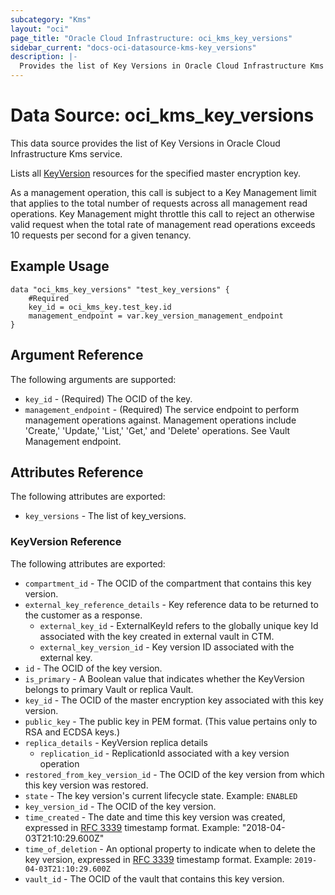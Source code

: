 ```yaml
---
subcategory: "Kms"
layout: "oci"
page_title: "Oracle Cloud Infrastructure: oci_kms_key_versions"
sidebar_current: "docs-oci-datasource-kms-key_versions"
description: |-
  Provides the list of Key Versions in Oracle Cloud Infrastructure Kms service
---
```


# Data Source: oci_kms_key_versions
This data source provides the list of Key Versions in Oracle Cloud Infrastructure Kms service.

Lists all [KeyVersion](https://docs.cloud.oracle.com/iaas/api/#/en/key/latest/KeyVersion/) resources for the specified
master encryption key.

As a management operation, this call is subject to a Key Management limit that applies to the total number
of requests across all management read operations. Key Management might throttle this call to reject an
otherwise valid request when the total rate of management read operations exceeds 10 requests per second
for a given tenancy.


## Example Usage

```hcl
data "oci_kms_key_versions" "test_key_versions" {
	#Required
	key_id = oci_kms_key.test_key.id
	management_endpoint = var.key_version_management_endpoint
}
```

## Argument Reference

The following arguments are supported:

* `key_id` - (Required) The OCID of the key.
* `management_endpoint` - (Required) The service endpoint to perform management operations against. Management operations include 'Create,' 'Update,' 'List,' 'Get,' and 'Delete' operations. See Vault Management endpoint.


## Attributes Reference

The following attributes are exported:

* `key_versions` - The list of key_versions.

### KeyVersion Reference

The following attributes are exported:

* `compartment_id` - The OCID of the compartment that contains this key version.
* `external_key_reference_details` - Key reference data to be returned to the customer as a response.
	* `external_key_id` - ExternalKeyId refers to the globally unique key Id associated with the key created in external vault in CTM.
	* `external_key_version_id` - Key version ID associated with the external key.
* `id` - The OCID of the key version.
* `is_primary` - A Boolean value that indicates whether the KeyVersion belongs to primary Vault or replica Vault.
* `key_id` - The OCID of the master encryption key associated with this key version.
* `public_key` - The public key in PEM format. (This value pertains only to RSA and ECDSA keys.) 
* `replica_details` - KeyVersion replica details 
	* `replication_id` - ReplicationId associated with a key version operation 
* `restored_from_key_version_id` - The OCID of the key version from which this key version was restored.
* `state` - The key version's current lifecycle state.  Example: `ENABLED` 
* `key_version_id` - The OCID of the key version.
* `time_created` - The date and time this key version was created, expressed in [RFC 3339](https://tools.ietf.org/html/rfc3339) timestamp format.  Example: "2018-04-03T21:10:29.600Z" 
* `time_of_deletion` - An optional property to indicate when to delete the key version, expressed in [RFC 3339](https://tools.ietf.org/html/rfc3339) timestamp format. Example: `2019-04-03T21:10:29.600Z` 
* `vault_id` - The OCID of the vault that contains this key version.

